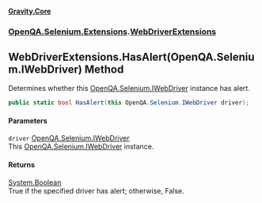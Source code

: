 #### [Gravity.Core](./index.md 'index')
### [OpenQA.Selenium.Extensions](./OpenQA-Selenium-Extensions.md 'OpenQA.Selenium.Extensions').[WebDriverExtensions](./OpenQA-Selenium-Extensions-WebDriverExtensions.md 'OpenQA.Selenium.Extensions.WebDriverExtensions')
## WebDriverExtensions.HasAlert(OpenQA.Selenium.IWebDriver) Method
Determines whether this [OpenQA.Selenium.IWebDriver](https://docs.microsoft.com/en-us/dotnet/api/OpenQA.Selenium.IWebDriver 'OpenQA.Selenium.IWebDriver') instance has alert.  
```csharp
public static bool HasAlert(this OpenQA.Selenium.IWebDriver driver);
```
#### Parameters
<a name='OpenQA-Selenium-Extensions-WebDriverExtensions-HasAlert(OpenQA-Selenium-IWebDriver)-driver'></a>
`driver` [OpenQA.Selenium.IWebDriver](https://docs.microsoft.com/en-us/dotnet/api/OpenQA.Selenium.IWebDriver 'OpenQA.Selenium.IWebDriver')  
This [OpenQA.Selenium.IWebDriver](https://docs.microsoft.com/en-us/dotnet/api/OpenQA.Selenium.IWebDriver 'OpenQA.Selenium.IWebDriver') instance.  
  
#### Returns
[System.Boolean](https://docs.microsoft.com/en-us/dotnet/api/System.Boolean 'System.Boolean')  
True if the specified driver has alert; otherwise, False.  
